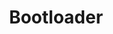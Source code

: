 ---
id: bootloader
title: Bootloader
slug: /franzininho-diy/bootloader
description: Gravação do Bootloader na Franzininho DIY
---